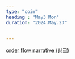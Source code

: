 ```yaml
---
type: "coin"
heading : "May3 Mon"
duration: "2024.May.23"


---
```

 


[order flow narrative (링크)](/todo/images/order-flow-2024-05-23.png)